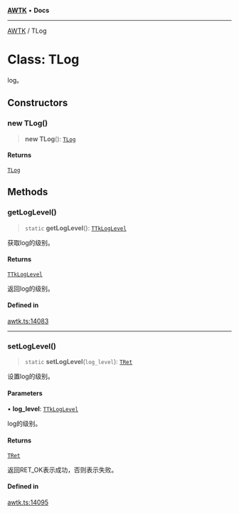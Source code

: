 [**AWTK**](../README.md) • **Docs**

***

[AWTK](../globals.md) / TLog

# Class: TLog

log。

## Constructors

### new TLog()

> **new TLog**(): [`TLog`](TLog.md)

#### Returns

[`TLog`](TLog.md)

## Methods

### getLogLevel()

> `static` **getLogLevel**(): [`TTkLogLevel`](../enumerations/TTkLogLevel.md)

获取log的级别。

#### Returns

[`TTkLogLevel`](../enumerations/TTkLogLevel.md)

返回log的级别。

#### Defined in

[awtk.ts:14083](https://github.com/zlgopen/awtk-binding/blob/a700388ad7cc060c10001c4cf776a40433e0a4e7/tools/code_gen/js/output/awtk.ts#L14083)

***

### setLogLevel()

> `static` **setLogLevel**(`log_level`): [`TRet`](../enumerations/TRet.md)

设置log的级别。

#### Parameters

• **log\_level**: [`TTkLogLevel`](../enumerations/TTkLogLevel.md)

log的级别。

#### Returns

[`TRet`](../enumerations/TRet.md)

返回RET_OK表示成功，否则表示失败。

#### Defined in

[awtk.ts:14095](https://github.com/zlgopen/awtk-binding/blob/a700388ad7cc060c10001c4cf776a40433e0a4e7/tools/code_gen/js/output/awtk.ts#L14095)
